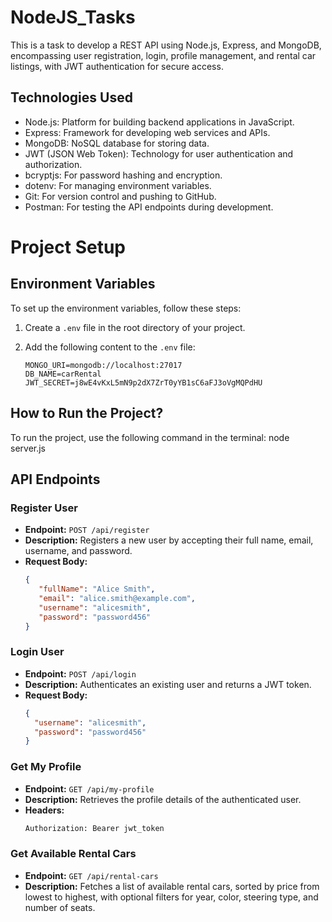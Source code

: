 
# NodeJS_Tasks

This is a task to develop a REST API using Node.js, Express, and MongoDB, encompassing user registration, login, profile management, and rental car listings, with JWT authentication for secure access.

## Technologies Used

- Node.js: Platform for building backend applications in JavaScript.
- Express: Framework for developing web services and APIs.
- MongoDB: NoSQL database for storing data.
- JWT (JSON Web Token): Technology for user authentication and authorization.
- bcryptjs: For password hashing and encryption.
- dotenv: For managing environment variables.
- Git: For version control and pushing to GitHub.
- Postman: For testing the API endpoints during development.

# Project Setup

## Environment Variables

To set up the environment variables, follow these steps:

1. Create a `.env` file in the root directory of your project.
2. Add the following content to the `.env` file:

    ```
    MONGO_URI=mongodb://localhost:27017
    DB_NAME=carRental
    JWT_SECRET=j8wE4vKxL5mN9p2dX7ZrT0yYB1sC6aFJ3oVgMQPdHU
    ```

## How to Run the Project?

To run the project, use the following command in the terminal:
node server.js



## API Endpoints

### Register User

- **Endpoint:** `POST /api/register`
- **Description:** Registers a new user by accepting their full name, email, username, and password.
- **Request Body:**
  ```json
  {
     "fullName": "Alice Smith",
     "email": "alice.smith@example.com",
     "username": "alicesmith",
     "password": "password456"
  }
  ```

### Login User

- **Endpoint:** `POST /api/login`
- **Description:** Authenticates an existing user and returns a JWT token.
- **Request Body:**
  ```json
  {
    "username": "alicesmith",
    "password": "password456"
  }
  ```

### Get My Profile 

- **Endpoint:** `GET /api/my-profile`
- **Description:** Retrieves the profile details of the authenticated user.
- **Headers:**
  ```bash
  Authorization: Bearer jwt_token
  ```

### Get Available Rental Cars

- **Endpoint:** `GET /api/rental-cars`
- **Description:** Fetches a list of available rental cars, sorted by price from lowest to highest, with optional filters for year, color, steering type, and number of seats.
```
